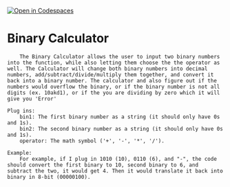 [![Open in Codespaces](https://classroom.github.com/assets/launch-codespace-2972f46106e565e64193e422d61a12cf1da4916b45550586e14ef0a7c637dd04.svg)](https://classroom.github.com/open-in-codespaces?assignment_repo_id=17649952)
# Binary Calculator


        The Binary Calculator allows the user to input two binary numbers into the function, while also letting them choose the the operator as well. The Calculator will change both binary numbers into decimal numbers, add/subtract/divide/multiply them together, and convert it back into a binary number. The calculator and also figure out if the numbers would overflow the binary, or if the binary number is not all digits (ex. 10akd1), or if the you are dividing by zero which it will give you 'Error' 

    Plug ins:
        bin1: The first binary number as a string (it should only have 0s and 1s).
        bin2: The second binary number as a string (it should only have 0s and 1s).
        operator: The math symbol ('+', '-', '*', '/').

    Example:
        For example, if I plug in 1010 (10), 0110 (6), and "-", the code should convert the first binary to 10, second binary to 6, and subtract the two, it would get 4. Then it would translate it back into binary in 8-bit (00000100).